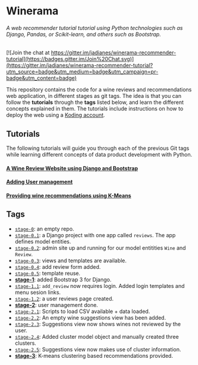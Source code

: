 # Winerama  
###### A web recommender tutorial tutorial using Python technologies such as Django, Pandas, or Scikit-learn, and others such as Bootstrap.

[![Join the chat at https://gitter.im/jadianes/winerama-recommender-tutorial](https://badges.gitter.im/Join%20Chat.svg)](https://gitter.im/jadianes/winerama-recommender-tutorial?utm_source=badge&utm_medium=badge&utm_campaign=pr-badge&utm_content=badge)

This repository contains the code for a wine reviews and recommendations web application, in different stages as git tags. The idea is that you can follow the **tutorials** through the **tags** listed below, and learn the different concepts explained in them. The tutorials include instructions on how to deploy the web using a [Koding account](https://koding.com/).     

## Tutorials  

The following tutorials will guide you through each of the previous Git tags while learning different 
concepts of data product development with Python.  

#### [A Wine Review Website using Django and Bootstrap](https://github.com/jadianes/winerama-recommender-tutorial/blob/master/tutorials/tutorial_1.md)  

#### [Adding User management](https://github.com/jadianes/winerama-recommender-tutorial/blob/master/tutorials/tutorial_2.md)  

#### [Providing wine recommendations using K-Means](https://github.com/jadianes/winerama-recommender-tutorial/blob/master/tutorials/tutorial_3.md)  

## Tags

- [`stage-0`](https://github.com/jadianes/winerama-recommender-tutorial/tree/stage-0): an empty repo.  
- [`stage-0.1`](https://github.com/jadianes/winerama-recommender-tutorial/tree/stage-0.1): a Django project with one app called `reviews`. The app defines model entities.  
- [`stage-0.2`](https://github.com/jadianes/winerama-recommender-tutorial/tree/stage-0.2): admin site up and running for our model entitities `Wine` and `Review`.  
- [`stage-0.3`](https://github.com/jadianes/winerama-recommender-tutorial/tree/stage-0.3): views and templates are available.  
- [`stage-0.4`](https://github.com/jadianes/winerama-recommender-tutorial/tree/stage-0.4): add review form added.  
- [`stage-0.5`](https://github.com/jadianes/winerama-recommender-tutorial/tree/stage-0.5): template reuse.  
- [**stage-1**](https://github.com/jadianes/winerama-recommender-tutorial/tree/stage-1): added Bootstrap 3 for Django.  
- [`stage-1.1`](https://github.com/jadianes/winerama-recommender-tutorial/tree/stage-1.1): `add_review` now requires login. Added login templates and menu sesion links.   
- [`stage-1.2`](https://github.com/jadianes/winerama-recommender-tutorial/tree/stage-1.2): a user reviews page created.  
- [**stage-2**](https://github.com/jadianes/winerama-recommender-tutorial/tree/stage-2): user management done.  
- [`stage-2.1`](https://github.com/jadianes/winerama-recommender-tutorial/tree/stage-2.1): Scripts to load CSV available + data loaded.  
- [`stage-2.2`](https://github.com/jadianes/winerama-recommender-tutorial/tree/stage-2.2): An empty wine suggestions view has been added.  
- [`stage-2.3`](https://github.com/jadianes/winerama-recommender-tutorial/tree/stage-2.3): Suggestions view now shows wines not reviewed by the user.  
- [`stage-2.4`](https://github.com/jadianes/winerama-recommender-tutorial/tree/stage-2.4): Added cluster model object and manually created three clusters.  
- [`stage-2.5`](https://github.com/jadianes/winerama-recommender-tutorial/tree/stage-2.5): Suggestions view now makes use of cluster information.  
- [**stage-3**](https://github.com/jadianes/winerama-recommender-tutorial/tree/stage-3): K-means clustering based recommendations provided.  
